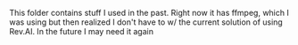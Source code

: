 This folder contains stuff I used in the past. Right now it has ffmpeg, which I was using
but then realized I don't have to w/ the current solution of using Rev.AI. In the future I may need it again
